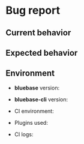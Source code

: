 # Bug report

## Current behavior

<!-- Describe how the issue manifests. -->

## Expected behavior

<!-- Describe what the desired behavior would be. -->

## Environment

- **bluebase** version: 
- **bluebase-cli** version: 

- CI environment: <!-- CI service name -->
- Plugins used: <!-- List bluebase plugins used if any with version -->
- CI logs: <!-- link to your CI logs or semantic-release logs -->
